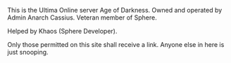 This is the Ultima Online server Age of Darkness. Owned and operated by Admin Anarch Cassius. Veteran member of Sphere.

Helped by Khaos (Sphere Developer).

Only those permitted on this site shall receive a link. Anyone else in here is just snooping.